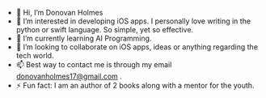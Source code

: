 - 👋 Hi, I’m Donovan Holmes
- 👀 I’m interested in developing iOS apps. I personally love writing in the python or swift language. So simple, yet so effective.
- 🌱 I’m currently learning AI Programming.
- 💞️ I’m looking to collaborate on iOS apps, ideas or anything regarding the tech world.
- 📫 Best way to contact me is through my email donovanholmes17@gmail.com .
- ⚡ Fun fact: I am an author of 2 books along with a mentor for the youth.

<!---
DHolmes93/DHolmes93 is a ✨ special ✨ repository because its `README.md` (this file) appears on your GitHub profile.
You can click the Preview link to take a look at your changes.
--->
